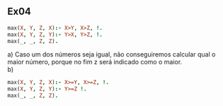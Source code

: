 ## Ex04 

```prolog
max(X, Y, Z, X):- X>Y, X>Z, !.
max(X, Y, Z, Y):- Y>X, Y>Z, !.
max(_, _, Z, Z). 
```

a) Caso um dos números seja igual, não conseguiremos calcular qual o maior número, porque no fim z será indicado como o maior.  
b)  

```prolog
max(X, Y, Z, X):- X>=Y, X>=Z, !.
max(X, Y, Z, Y):- Y>=Z !.
max(_, _, Z, Z). 
``` 
